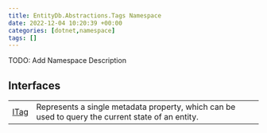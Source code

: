 ```yaml
---
title: EntityDb.Abstractions.Tags Namespace
date: 2022-12-04 10:20:39 +00:00
categories: [dotnet,namespace]
tags: []
---
```



TODO: Add Namespace Description

## Interfaces
<table><tr><td><!--/posts/dotnet.entitydb.abstractions.tags.itag--><a href='#'>ITag</a></td><td>
Represents a single metadata property, which can be used to query the current state of an entity.
</td></tr></table>
